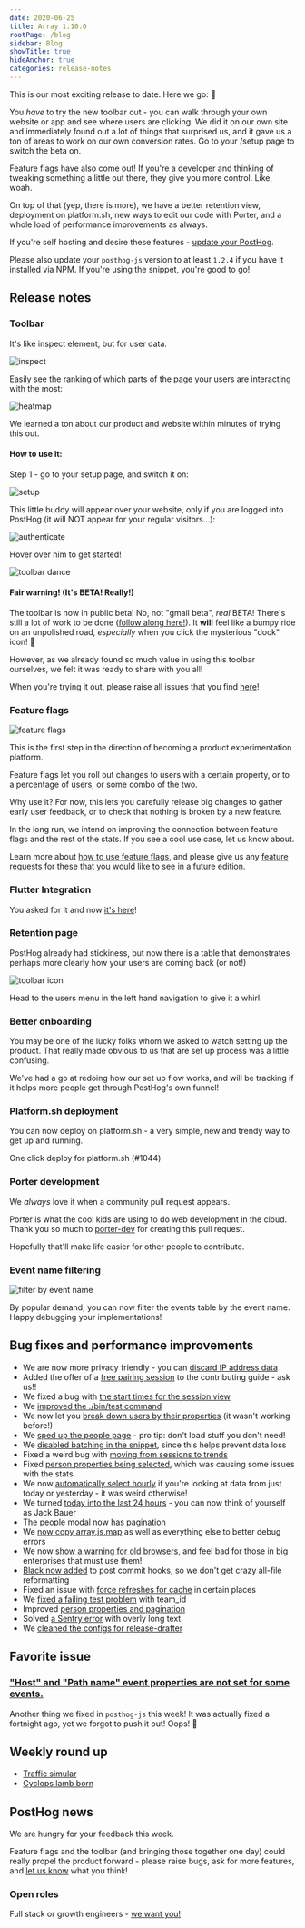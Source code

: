 ```yaml
---
date: 2020-06-25
title: Array 1.10.0
rootPage: /blog
sidebar: Blog
showTitle: true
hideAnchor: true
categories: release-notes
---
```


This is our most exciting release to date. Here we go: 🎉

You *have* to try the new toolbar out - you can walk through your own website or app and see where users are clicking. We did it on our own site and immediately found out a lot of things that surprised us, and it gave us a ton of areas to work on our own conversion rates. Go to your /setup page to switch the beta on.

Feature flags have also come out! If you're a developer and thinking of tweaking something a little out there, they give you more control. Like, woah.

On top of that (yep, there is more), we have a better retention view, deployment on platform.sh, new ways to edit our code with Porter, and a whole load of performance improvements as always.

If you're self hosting and desire these features - [update your PostHog](/docs/self-host/configure/upgrading-posthog).

Please also update your `posthog-js` version to at least `1.2.4` if you have it installed via NPM. If you're using the snippet, you're good to go!  

## Release notes

### Toolbar

It's like inspect element, but for user data.

![inspect](../images/casts/inspect.gif)

Easily see the ranking of which parts of the page your users are interacting with the most:

![heatmap](../images/casts/heatmap.gif)

We learned a ton about our product and website within minutes of trying this out.

#### How to use it:

Step 1 - go to your setup page, and switch it on:

![setup](../images/casts/setup.gif)

This little buddy will appear over your website, only if you are logged into PostHog (it will NOT appear for your regular visitors…):

![authenticate](../images/casts/authenticate.gif)

Hover over him to get started!

![toolbar dance](../images/casts/dance.gif)

#### Fair warning! (It's BETA! Really!)

The toolbar is now in public beta! No, not "gmail beta", *real* BETA! There's still a lot of work to be done ([follow along here!](https://github.com/PostHog/posthog/projects/7)). It **will** feel like a bumpy ride on an unpolished road, *especially* when you click the mysterious "dock" icon! 👀

However, as we already found so much value in using this toolbar ourselves, we felt it was ready to share with you all! 

When you're trying it out, please raise all issues that you find [here](https://github.com/PostHog/posthog/issues/1129)!

### Feature flags

![feature flags](../images/feature-flags.png)

This is the first step in the direction of becoming a product experimentation platform.

Feature flags let you roll out changes to users with a certain property, or to a percentage of users, or some combo of the two.

Why use it? For now, this lets you carefully release big changes to gather early user feedback, or to check that nothing is broken by a new feature.

In the long run, we intend on improving the connection between feature flags and the rest of the stats. If you see a cool use case, let us know about.

Learn more about [how to use feature flags](/docs/user-guides/feature-flags), and please give us any [feature requests](https://github.com/PostHog/posthog/issues/new?assignees=&labels=enhancement&template=feature_request.md&title=) for these that you would like to see in a future edition.

### Flutter Integration

You asked for it and now [it's here](https://posthog.com/docs/integrate/client/flutter)!

### Retention page

PostHog already had stickiness, but now there is a table that demonstrates perhaps more clearly how your users are coming back (or not!)

![toolbar icon](../images/retention-view.png)

Head to the users menu in the left hand navigation to give it a whirl.

### Better onboarding

You may be one of the lucky folks whom we asked to watch setting up the product. That really made obvious to us that are set up process was a little confusing.

We've had a go at redoing how our set up flow works, and will be tracking if it helps more people get through PostHog's own funnel!

### Platform.sh deployment

You can now deploy on platform.sh - a very simple, new and trendy way to get up and running.

One click deploy for platform.sh (#1044)

### Porter development

We *always* love it when a community pull request appears.

Porter is what the cool kids are using to do web development in the cloud. Thank you so much to [porter-dev](https://github.com/porter-dev) for creating this pull request.

Hopefully that'll make life easier for other people to contribute.

### Event name filtering

![filter by event name](https://user-images.githubusercontent.com/1727427/84702990-c7f59f00-af57-11ea-8455-92fb89d9c9ae.png)

By popular demand, you can now filter the events table by the event name. Happy debugging your implementations!


## Bug fixes and performance improvements

* We are now more privacy friendly - you can [discard IP address data](https://github.com/PostHog/posthog/pull/1081)
* Added the offer of a [free pairing session](https://github.com/PostHog/posthog/pull/1028) to the contributing guide - ask us!!
* We fixed a bug with [the start times for the session view](https://github.com/PostHog/posthog/pull/1077)
* We [improved the ./bin/test command](https://github.com/PostHog/posthog/pull/1074)
* We now let you [break down users by their properties](https://github.com/PostHog/posthog/pull/1070) (it wasn't working before!)
* We [sped up the people page](https://github.com/PostHog/posthog/pull/1056) - pro tip: don't load stuff you don't need!
* We [disabled batching in the snippet](https://github.com/PostHog/posthog/pull/1049), since this helps prevent data loss
* Fixed a weird bug with [moving from sessions to trends](https://github.com/PostHog/posthog/pull/1039)
* Fixed [person properties being selected](https://github.com/PostHog/posthog/pull/1040), which was causing some issues with the stats.
* We now [automatically select hourly](https://github.com/PostHog/posthog/pull/1057) if you're looking at data from just today or yesterday - it was weird otherwise!
* We turned [today into the last 24 hours](https://github.com/PostHog/posthog/pull/1054) - you can now think of yourself as Jack Bauer
* The people modal now [has pagination](https://github.com/PostHog/posthog/pull/1042)
* We [now copy array.js.map](https://github.com/PostHog/posthog/pull/1047) as well as everything else to better debug errors
* We now [show a warning for old browsers](https://github.com/PostHog/posthog/pull/1046), and feel bad for those in big enterprises that must use them!
* [Black now added](https://github.com/PostHog/posthog/pull/1043) to post commit hooks, so we don't get crazy all-file reformatting
* Fixed an issue with [force refreshes for cache](https://github.com/PostHog/posthog/pull/1035) in certain places
* We [fixed a failing test problem](https://github.com/PostHog/posthog/pull/1036) with team_id
* Improved [person properties and pagination](https://github.com/PostHog/posthog/pull/976)
* Solved [a Sentry error](https://github.com/PostHog/posthog/pull/1029) with overly long text
* We [cleaned the configs for release-drafter](https://github.com/PostHog/posthog/pull/1088)

## Favorite issue

### ["Host" and "Path name" event properties are not set for some events.](https://github.com/PostHog/posthog/issues/1119)

Another thing we fixed in `posthog-js` this week! It was actually fixed a fortnight ago, yet we forgot to push it out! Oops! 🙈

## Weekly round up

* [Traffic simular](https://github.com/dabreegster/abstreet)
* [Cyclops lamb born](https://www.mirror.co.uk/news/weird-news/farmer-baffled-after-sheep-gave-22251344)

## PostHog news

We are hungry for your feedback this week.

Feature flags and the toolbar (and bringing those together one day) could really propel the product forward - please raise bugs, ask for more features, and [let us know](https://github.com/PostHog/posthog/issues) what you think!

### Open roles

Full stack or growth engineers - [we want you!](https://posthog.com/careers)
